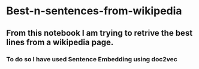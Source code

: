# Best-n-sentences-from-wikipedia
## From this notebook I am trying to retrive the best lines from a wikipedia page.

### To do so I have used Sentence Embedding using doc2vec  
